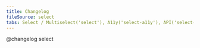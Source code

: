 ```yaml
---
title: Changelog
fileSource: select
tabs: Select / Multiselect('select'), A11y('select-a11y'), API('select-api'), Example('select-code'), Changelog('select-changelog')
---
```


@changelog select
